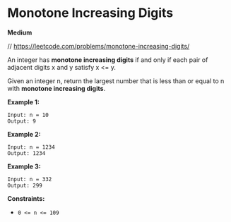 # Monotone Increasing Digits
**Medium**

// https://leetcode.com/problems/monotone-increasing-digits/

An integer has **monotone increasing digits** if and only if each pair of adjacent digits x and y satisfy x <= y.  

Given an integer n, return the largest number that is less than or equal to n with **monotone increasing digits**.

 

**Example 1:**
```
Input: n = 10
Output: 9
```
**Example 2:**
```
Input: n = 1234
Output: 1234
```
**Example 3:**
```
Input: n = 332
Output: 299
```
 

**Constraints:**

- `0 <= n <= 109`